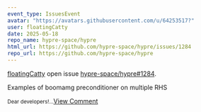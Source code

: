 ```yaml
---
event_type: IssuesEvent
avatar: "https://avatars.githubusercontent.com/u/64253517?"
user: floatingCatty
date: 2025-05-18
repo_name: hypre-space/hypre
html_url: https://github.com/hypre-space/hypre/issues/1284
repo_url: https://github.com/hypre-space/hypre
---
```


<a href='https://github.com/floatingCatty' target='_blank'>floatingCatty</a> open issue <a href='https://github.com/hypre-space/hypre/issues/1284' target='_blank'>hypre-space/hypre#1284</a>.

<p>Examples of boomamg preconditioner on multiple RHS</p><small>Dear developers!...</small><a href='https://github.com/hypre-space/hypre/issues/1284' target='_blank'>View Comment</a>